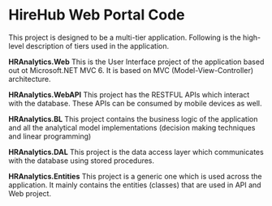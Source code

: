 # HireHub Web Portal Code
This project is designed to be a multi-tier application. Following is the high-level description of tiers used in the application.

**HRAnalytics.Web**
This is the User Interface project of the application based out ot Microsoft.NET MVC 6. It is based on MVC (Model-View-Controller) architecture.

**HRAnalytics.WebAPI**
This project has the RESTFUL APIs which interact with the database. These APIs can be consumed by mobile devices as well.

**HRAnalytics.BL**
This project contains the business logic of the application and all the analytical model implementations (decision making techniques and linear programming)

**HRAnalytics.DAL**
This project is the data access layer which communicates with the database using stored procedures.

**HRAnalytics.Entities**
This project is a generic one which is used across the application. It mainly contains the entities (classes) that are used in API and Web project.
